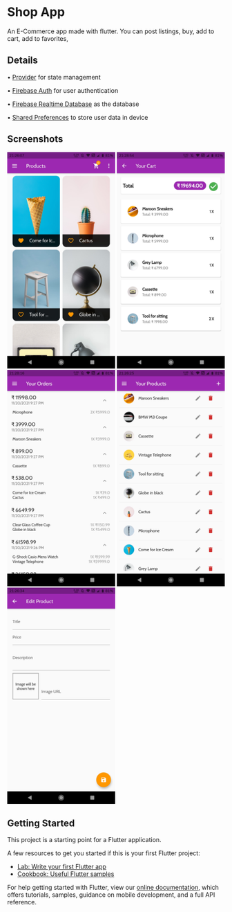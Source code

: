 # Shop App

An E-Commerce app made with flutter. You can post listings, buy, add to cart, add to favorites,

## Details

• [Provider](https://pub.dev/packages/provider) for state management

• [Firebase Auth](https://firebase.google.com/docs/auth) for user authentication

• [Firebase Realtime Database](https://firebase.google.com/docs/database) as the database

• [Shared Preferences](https://pub.dev/packages/shared_preferences) to store user data in device

## Screenshots

<img src="screenshots/ss1.jpg" width = 250> <img src="screenshots/ss2.jpg" width = 250> <img src="screenshots/ss3.jpg" width = 250> <img src="screenshots/ss4.jpg" width = 250> <img src="screenshots/ss5.jpg" width = 250>

## Getting Started

This project is a starting point for a Flutter application.

A few resources to get you started if this is your first Flutter project:

- [Lab: Write your first Flutter app](https://flutter.dev/docs/get-started/codelab)
- [Cookbook: Useful Flutter samples](https://flutter.dev/docs/cookbook)

For help getting started with Flutter, view our
[online documentation](https://flutter.dev/docs), which offers tutorials,
samples, guidance on mobile development, and a full API reference.
